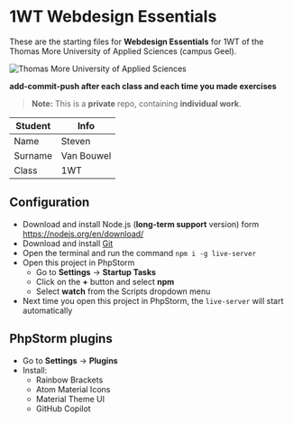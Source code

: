 
# 1WT Webdesign Essentials
These are the starting files for **Webdesign Essentials** for 1WT of the Thomas More University of Applied Sciences (campus Geel).

![Thomas More University of Applied Sciences](logo.png)

**add-commit-push after each class and each time you made exercises**

> **Note:** This is a **private** repo, containing **individual work**. 

| Student                | Info       |
|------------------------|------------|
| Name                   | Steven     |
| Surname                | Van Bouwel |
| Class                  | 1WT        |

## Configuration

- Download and install Node.js (**long-term support** version) form https://nodejs.org/en/download/
- Download and install [Git](https://git-scm.com/) 
- Open the terminal and run the command `npm i -g live-server`
- Open this project in PhpStorm
  - Go to **Settings** -> **Startup Tasks**
  - Click on the **+** button and select **npm**
  - Select **watch** from the Scripts dropdown menu
- Next time you open this project in PhpStorm, the `live-server` will start automatically

## PhpStorm plugins

- Go to **Settings** -> **Plugins**
- Install:
  - Rainbow Brackets
  - Atom Material Icons
  - Material Theme UI
  - GitHub Copilot